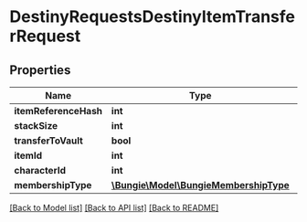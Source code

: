 # DestinyRequestsDestinyItemTransferRequest

## Properties
Name | Type | Description | Notes
------------ | ------------- | ------------- | -------------
**itemReferenceHash** | **int** |  | [optional] 
**stackSize** | **int** |  | [optional] 
**transferToVault** | **bool** |  | [optional] 
**itemId** | **int** |  | [optional] 
**characterId** | **int** |  | [optional] 
**membershipType** | [**\Bungie\Model\BungieMembershipType**](BungieMembershipType.md) |  | [optional] 

[[Back to Model list]](../README.md#documentation-for-models) [[Back to API list]](../README.md#documentation-for-api-endpoints) [[Back to README]](../README.md)


